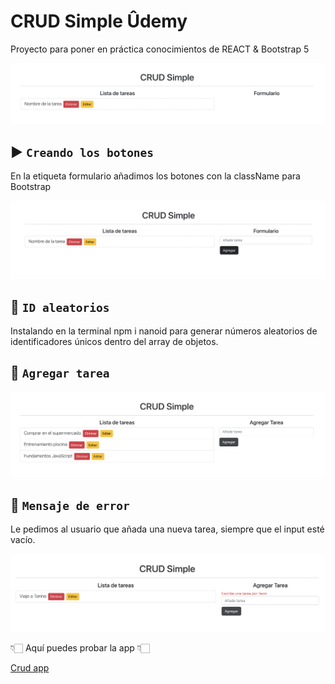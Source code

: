 # CRUD Simple Ûdemy

Proyecto para poner en práctica conocimientos de REACT & Bootstrap 5

![Link imagen](./src/img/crud-1.png)

## ▶️ `Creando los botones`

En la etiqueta formulario añadimos los botones con la className para Bootstrap

![Link imagen](./src/img/crud-2.png)

## 🔖 `ID aleatorios`

Instalando en la terminal npm i nanoid para generar números aleatorios de identificadores únicos dentro del array de objetos.

## 📝 `Agregar tarea`

![Link imagen](./src/img/crud-3.png)

## 📌 `Mensaje de error`

Le pedimos al usuario que añada una nueva tarea, siempre que el input esté vacío.

![Link imagen](./src/img/crud-5.png)

👇🏻 Aquí puedes probar la app 👇🏻

[Crud app](https://strong-selkie-a975ce.netlify.app/)